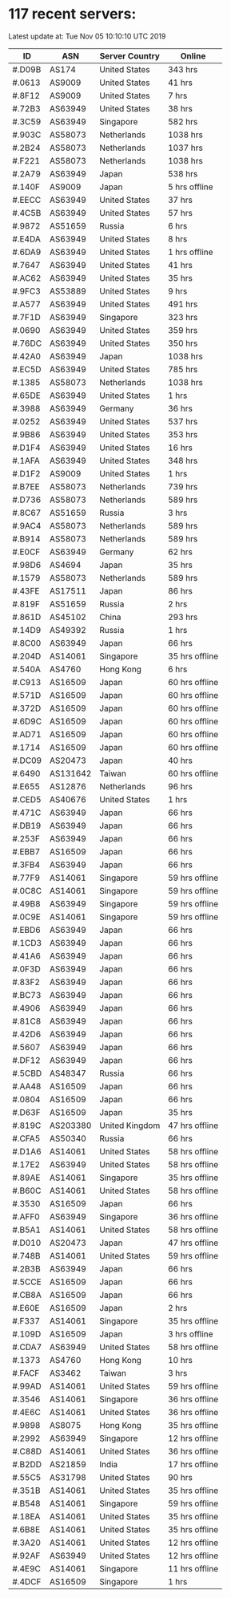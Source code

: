 # 117 recent servers:

Latest update at: Tue Nov 05 10:10:10 UTC 2019

| ID | ASN | Server Country | Online |
| -- | --- | -------------- | ------ |
| #.D09B | AS174 | United States | 343 hrs |
| #.0613 | AS9009 | United States | 41 hrs |
| #.8F12 | AS9009 | United States | 7 hrs |
| #.72B3 | AS63949 | United States | 38 hrs |
| #.3C59 | AS63949 | Singapore | 582 hrs |
| #.903C | AS58073 | Netherlands | 1038 hrs |
| #.2B24 | AS58073 | Netherlands | 1037 hrs |
| #.F221 | AS58073 | Netherlands | 1038 hrs |
| #.2A79 | AS63949 | Japan | 538 hrs |
| #.140F | AS9009 | Japan | 5 hrs offline |
| #.EECC | AS63949 | United States | 37 hrs |
| #.4C5B | AS63949 | United States | 57 hrs |
| #.9872 | AS51659 | Russia | 6 hrs |
| #.E4DA | AS63949 | United States | 8 hrs |
| #.6DA9 | AS63949 | United States | 1 hrs offline |
| #.7647 | AS63949 | United States | 41 hrs |
| #.AC62 | AS63949 | United States | 35 hrs |
| #.9FC3 | AS53889 | United States | 9 hrs |
| #.A577 | AS63949 | United States | 491 hrs |
| #.7F1D | AS63949 | Singapore | 323 hrs |
| #.0690 | AS63949 | United States | 359 hrs |
| #.76DC | AS63949 | United States | 350 hrs |
| #.42A0 | AS63949 | Japan | 1038 hrs |
| #.EC5D | AS63949 | United States | 785 hrs |
| #.1385 | AS58073 | Netherlands | 1038 hrs |
| #.65DE | AS63949 | United States | 1 hrs |
| #.3988 | AS63949 | Germany | 36 hrs |
| #.0252 | AS63949 | United States | 537 hrs |
| #.9B86 | AS63949 | United States | 353 hrs |
| #.D1F4 | AS63949 | United States | 16 hrs |
| #.1AFA | AS63949 | United States | 348 hrs |
| #.D1F2 | AS9009 | United States | 1 hrs |
| #.B7EE | AS58073 | Netherlands | 739 hrs |
| #.D736 | AS58073 | Netherlands | 589 hrs |
| #.8C67 | AS51659 | Russia | 3 hrs |
| #.9AC4 | AS58073 | Netherlands | 589 hrs |
| #.B914 | AS58073 | Netherlands | 589 hrs |
| #.E0CF | AS63949 | Germany | 62 hrs |
| #.98D6 | AS4694 | Japan | 35 hrs |
| #.1579 | AS58073 | Netherlands | 589 hrs |
| #.43FE | AS17511 | Japan | 86 hrs |
| #.819F | AS51659 | Russia | 2 hrs |
| #.861D | AS45102 | China | 293 hrs |
| #.14D9 | AS49392 | Russia | 1 hrs |
| #.8C00 | AS63949 | Japan | 66 hrs |
| #.204D | AS14061 | Singapore | 35 hrs offline |
| #.540A | AS4760 | Hong Kong | 6 hrs |
| #.C913 | AS16509 | Japan | 60 hrs offline |
| #.571D | AS16509 | Japan | 60 hrs offline |
| #.372D | AS16509 | Japan | 60 hrs offline |
| #.6D9C | AS16509 | Japan | 60 hrs offline |
| #.AD71 | AS16509 | Japan | 60 hrs offline |
| #.1714 | AS16509 | Japan | 60 hrs offline |
| #.DC09 | AS20473 | Japan | 40 hrs |
| #.6490 | AS131642 | Taiwan | 60 hrs offline |
| #.E655 | AS12876 | Netherlands | 96 hrs |
| #.CED5 | AS40676 | United States | 1 hrs |
| #.471C | AS63949 | Japan | 66 hrs |
| #.DB19 | AS63949 | Japan | 66 hrs |
| #.253F | AS63949 | Japan | 66 hrs |
| #.EBB7 | AS16509 | Japan | 66 hrs |
| #.3FB4 | AS63949 | Japan | 66 hrs |
| #.77F9 | AS14061 | Singapore | 59 hrs offline |
| #.0C8C | AS14061 | Singapore | 59 hrs offline |
| #.49B8 | AS63949 | Singapore | 59 hrs offline |
| #.0C9E | AS14061 | Singapore | 59 hrs offline |
| #.EBD6 | AS63949 | Japan | 66 hrs |
| #.1CD3 | AS63949 | Japan | 66 hrs |
| #.41A6 | AS63949 | Japan | 66 hrs |
| #.0F3D | AS63949 | Japan | 66 hrs |
| #.83F2 | AS63949 | Japan | 66 hrs |
| #.BC73 | AS63949 | Japan | 66 hrs |
| #.4906 | AS63949 | Japan | 66 hrs |
| #.81C8 | AS63949 | Japan | 66 hrs |
| #.42D6 | AS63949 | Japan | 66 hrs |
| #.5607 | AS63949 | Japan | 66 hrs |
| #.DF12 | AS63949 | Japan | 66 hrs |
| #.5CBD | AS48347 | Russia | 66 hrs |
| #.AA48 | AS16509 | Japan | 66 hrs |
| #.0804 | AS16509 | Japan | 66 hrs |
| #.D63F | AS16509 | Japan | 35 hrs |
| #.819C | AS203380 | United Kingdom | 47 hrs offline |
| #.CFA5 | AS50340 | Russia | 66 hrs |
| #.D1A6 | AS14061 | United States | 58 hrs offline |
| #.17E2 | AS63949 | United States | 58 hrs offline |
| #.89AE | AS14061 | Singapore | 35 hrs offline |
| #.B60C | AS14061 | United States | 58 hrs offline |
| #.3530 | AS16509 | Japan | 66 hrs |
| #.AFF0 | AS63949 | Singapore | 36 hrs offline |
| #.B5A1 | AS14061 | United States | 58 hrs offline |
| #.D010 | AS20473 | Japan | 47 hrs offline |
| #.748B | AS14061 | United States | 59 hrs offline |
| #.2B3B | AS63949 | Japan | 66 hrs |
| #.5CCE | AS16509 | Japan | 66 hrs |
| #.CB8A | AS16509 | Japan | 66 hrs |
| #.E60E | AS16509 | Japan | 2 hrs |
| #.F337 | AS14061 | Singapore | 35 hrs offline |
| #.109D | AS16509 | Japan | 3 hrs offline |
| #.CDA7 | AS63949 | United States | 58 hrs offline |
| #.1373 | AS4760 | Hong Kong | 10 hrs |
| #.FACF | AS3462 | Taiwan | 3 hrs |
| #.99AD | AS14061 | United States | 59 hrs offline |
| #.3546 | AS14061 | Singapore | 36 hrs offline |
| #.4E6C | AS14061 | United States | 36 hrs offline |
| #.9898 | AS8075 | Hong Kong | 35 hrs offline |
| #.2992 | AS63949 | Singapore | 12 hrs offline |
| #.C88D | AS14061 | United States | 36 hrs offline |
| #.B2DD | AS21859 | India | 17 hrs offline |
| #.55C5 | AS31798 | United States | 90 hrs |
| #.351B | AS14061 | United States | 35 hrs offline |
| #.B548 | AS14061 | Singapore | 59 hrs offline |
| #.18EA | AS14061 | United States | 35 hrs offline |
| #.6B8E | AS14061 | United States | 35 hrs offline |
| #.3A20 | AS14061 | United States | 12 hrs offline |
| #.92AF | AS63949 | United States | 12 hrs offline |
| #.4E9C | AS14061 | Singapore | 11 hrs offline |
| #.4DCF | AS16509 | Singapore | 1 hrs |

